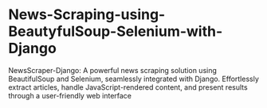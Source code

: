# News-Scraping-using-BeautyfulSoup-Selenium-with-Django
NewsScraper-Django: A powerful news scraping solution using BeautifulSoup and Selenium, seamlessly integrated with Django. Effortlessly extract articles, handle JavaScript-rendered content, and present results through a user-friendly web interface
